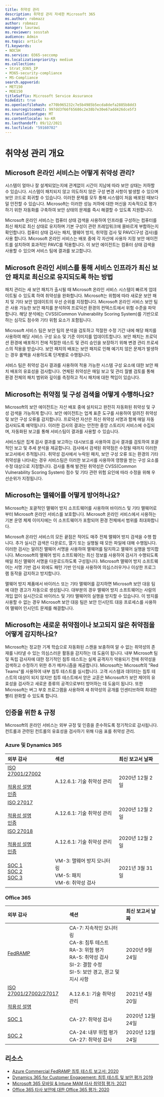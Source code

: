 ```yaml
---
title: 취약성 관리
description: 취약성 관리 자세한 Microsoft 365
ms.author: robmazz
author: robmazz
manager: laurawi
ms.reviewer: sosstah
audience: Admin
ms.topic: article
f1.keywords:
- NOCSH
ms.service: O365-seccomp
ms.localizationpriority: medium
ms.collection:
- Strat_O365_IP
- M365-security-compliance
- MS-Compliance
search.appverid:
- MET150
- MOE150
titleSuffix: Microsoft Service Assurance
hideEdit: true
ms.openlocfilehash: e770b965232c7e5b4985b5ecda8defa2885b8dd3
ms.sourcegitcommit: 997dd3f66f65686c2e38b7e30e67add426dce5f3
ms.translationtype: MT
ms.contentlocale: ko-KR
ms.lasthandoff: 09/12/2021
ms.locfileid: "59160702"
---
```

# <a name="vulnerability-management-overview"></a>취약성 관리 개요

## <a name="how-do-microsoft-online-services-conduct-vulnerability-management"></a>Microsoft 온라인 서비스는 어떻게 취약성 관리?

시스템이 얼마나 잘 설계되었는지에 관계없이 시간이 지남에 따라 보안 상태는 저하할 수 있습니다. 시스템이 패치되지 않고 의도하지 않은 구성 변경 사항이 발생할 수 있으며 보안 코드로 회귀할 수 있습니다. 이러한 문제를 모두 통해 시스템이 처음 배포된 때보다 덜 안전할 수 있습니다. Microsoft는 이러한 성능 저하에 대한 머신을 지속적으로 평가하기 위한 자동화를 구축하여 보안 상태의 문제를 즉시 해결할 수 있도록 지원합니다.

Microsoft 온라인 서비스는 컴퓨터 상태 검색을 사용하여 인프라를 구성하는 컴퓨터를 최신 패치로 최신 상태로 유지하며 기본 구성이 관련 프레임워크에 올바르게 부합하는지 확인합니다. 컴퓨터 상태 검사는 패치, 맬웨어 방지, 취약점 검사 및 PAVC(구성 검사)를 사용 합니다. Microsoft 온라인 서비스는 배포 중에 각 자산에 사용자 지정 보안 에이전트를 설치하여 효과적인 PAVC를 적용합니다. 이 보안 에이전트는 컴퓨터 상태 검색을 사용할 수 있으며 서비스 팀에 결과를 보고합니다.

## <a name="how-do-microsoft-online-services-ensure-service-infrastructure-is-up-to-date-with-the-latest-security-patches"></a>Microsoft 온라인 서비스를 통해 서비스 인프라가 최신 보안 패치로 최신으로 유지되도록 하는 방법

패치 관리는 새 보안 패치가 출시될 때 Microsoft 온라인 서비스 시스템이 빠르게 업데이트될 수 있도록 하여 취약성을 완화합니다. Microsoft는 위험에 따라 새로운 보안 패치 및 기타 보안 업데이트의 우선 순위를 지정합니다. Microsoft 온라인 서비스 보안 팀은 사용 가능한 보안 패치를 분석하여 프로덕션 환경의 컨텍스트에서 위험 수준을 파악합니다. 해당 분석에는 CVSS(Common Vulnerability Scoring System)를 기반으로 하는 심각도 점수와 기타 위험 요소가 포함됩니다.

Microsoft 서비스 팀은 보안 팀의 분석을 검토하고 적절한 수정 기간 내에 해당 패치를 사용하여 해당 서비스 구성 요소 및 기준 이미지를 업데이트합니다. 보안 패치는 프로덕션 환경에 배포하기 전에 적절한 테스트 및 관리 승인을 보장하기 위해 변경 관리 프로세스의 적용을 받습니다. 보안 패치의 배포는 보안 패치로 인해 예기치 않은 문제가 발생하는 경우 롤백을 사용하도록 단계별로 수행됩니다.

서비스 팀은 취약성 검사 결과를 사용하여 적용 가능한 시스템 구성 요소에 대한 보안 패치 배포의 유효성을 검사합니다. 연체된 취약성은 매일 보고 및 관리 월별 검토를 통해 환경 전체의 패치 범위와 깊이를 측정하고 적시 패치에 대한 책임이 있습니다.

## <a name="how-does-microsoft-conduct-vulnerability-and-configuration-scanning"></a>Microsoft는 취약점 및 구성 검색을 어떻게 수행하나요?

Microsoft의 보안 에이전트는 자산 배포 중에 설치되고 완전히 자동화된 취약성 및 구성 검색을 가능하게 합니다. 보안 에이전트는 업계 표준 도구를 사용하여 알려진 취약성 및 보안 구성 오류를 감지합니다. 프로덕션 자산은 최신 취약성 서명과 함께 매일 자동 검사되도록 예약됩니다. 이러한 검사의 결과는 안전한 중앙 스토리지 서비스에 수집되며, 자동화된 보고를 통해 서비스팀이 결과를 사용할 수 있습니다.

서비스팀은 집계 검사 결과를 보고하는 대시보드를 사용하여 검사 결과를 검토하여 포괄적인 보고 및 추세 분석을 제공합니다. 검사에서 검색된 취약점은 수정될 때까지 이러한 보고서에서 추적됩니다. 취약성 검사에서 누락된 패치, 보안 구성 오류 또는 환경의 기타 취약성을 나타내는 경우 서비스팀은 이러한 보고서를 사용하여 영향을 받는 구성 요소를 수정 대상으로 지정합니다. 검사를 통해 발견된 취약성은 CVSS(Common Vulnerability Scoring System) 점수 및 기타 관련 위험 요인에 따라 수정을 위해 우선순위가 지정됩니다.

## <a name="how-does-microsoft-defend-against-malware"></a>Microsoft는 맬웨어를 어떻게 방어하나요?

Microsoft는 포괄적인 맬웨어 방지 소프트웨어를 사용하여 바이러스 및 기타 맬웨어로부터 Microsoft 온라인 서비스를 보호합니다. Microsoft 온라인 서비스에서 사용하는 기본 운영 체제 이미지에는 이 소프트웨어가 포함되어 환경 전체에서 범위를 최대화합니다.

Microsoft 온라인 서비스의 모든 끝점은 적어도 매주 전체 맬웨어 방지 검색을 수행 합니다. 추가 실시간 검색은 다운로드, 열기 또는 실행될 때 모든 파일에 대해 수행됩니다. 이러한 검사는 알려진 맬웨어 서명을 사용하여 맬웨어를 탐지하고 맬웨어 실행을 방지합니다. Microsoft의 맬웨어 방지 소프트웨어는 최신 정보를 사용하여 검사가 수행되도록 매일 최신 맬웨어 서명을 다운로드하도록 구성됩니다. Microsoft 맬웨어 방지 소프트웨어는 서명 기반 검사 외에도 패턴 기반 인식을 사용하여 의심스러우거나 이상한 프로그램 동작을 감지하고 방지합니다.

맬웨어 방지 제품에서 바이러스 또는 기타 맬웨어를 감지하면 Microsoft 보안 대응 팀에 대한 경고가 자동으로 생성됩니다. 대부분의 경우 맬웨어 방지 소프트웨어는 사람의 개입 없이 실시간으로 바이러스 및 기타 맬웨어의 실행을 방지할 수 있습니다. 이 방지를 사용할 수 없는 경우 Microsoft 보안 대응 팀은 보안 인시던트 대응 프로세스를 사용하여 맬웨어 인시던트 문제를 해결합니다.

## <a name="how-does-microsoft-detect-new-or-unreported-vulnerabilities"></a>Microsoft는 새로운 취약점이나 보고되지 않은 취약점을 어떻게 감지하나요?

Microsoft는 정교한 기계 학습으로 자동화된 스캔을 보충하여 알 수 없는 취약성의 존재를 나타낼 수 있는 의심스러운 활동을 감지하는 데 도움이 됩니다. 내부 Microsoft 팀 및 독립 감사자에 대한 정기적인 침투 테스트는 실제 공격자가 악용되기 전에 취약성을 검색하고 수정하기 위한 추가 메커니즘을 제공합니다. Microsoft는 Microsoft의 "Red Teams"를 사용하여 내부 침투 테스트를 실시합니다. 고객 시스템과 데이터는 침투 테스트의 대상이 되지 않지만 침투 테스트에서 얻은 교훈은 Microsoft가 보안 제어의 유효성을 검사하고 새로운 종류의 공격으로부터 방어하는 데 도움이 됩니다. 또한 Microsoft는 버그 부호 프로그램을 사용하여 새 취약성의 공개를 인센티브하여 최대한 빨리 완화할 수 있도록 합니다.

## <a name="related-external-regulations--certifications"></a>인증을 위한 & 규정

Microsoft의 온라인 서비스는 외부 규정 및 인증을 준수하도록 정기적으로 감사됩니다. 컨트롤과 관련된 컨트롤의 유효성을 검사하기 위해 다음 표를 취약성 관리.

### <a name="azure-and-dynamics-365"></a>Azure 및 Dynamics 365

| **외부 감사** | **섹션** | **최신 보고서 날짜** |
|:--------|:-------|:---------|
| [ISO 27001/27002](https://servicetrust.microsoft.com/ViewPage/MSComplianceGuideV3?command=Download&downloadType=Document&downloadId=e9116047-f327-430c-a83f-166b7e561ad6&tab=7027ead0-3d6b-11e9-b9e1-290b1eb4cdeb&docTab=7027ead0-3d6b-11e9-b9e1-290b1eb4cdeb_ISO_Reports) <br> <br> [적용성 설명](https://servicetrust.microsoft.com/ViewPage/MSComplianceGuideV3?command=Download&downloadType=Document&downloadId=00af6c3e-7f3e-4e0d-8b0e-79f45ef2cef1&tab=7027ead0-3d6b-11e9-b9e1-290b1eb4cdeb&docTab=7027ead0-3d6b-11e9-b9e1-290b1eb4cdeb_ISO_Reports) <br> [인증](https://servicetrust.microsoft.com/ViewPage/MSComplianceGuideV3?command=Download&downloadType=Document&downloadId=d7af5304-3a31-40e6-9abb-e26352305d41&tab=7027ead0-3d6b-11e9-b9e1-290b1eb4cdeb&docTab=7027ead0-3d6b-11e9-b9e1-290b1eb4cdeb_ISO_Reports) | A.12.6.1: 기술 취약성 관리 | 2020년 12월 2일 |
| [ISO 27017](https://servicetrust.microsoft.com/ViewPage/MSComplianceGuideV3?command=Download&downloadType=Document&downloadId=e9116047-f327-430c-a83f-166b7e561ad6&tab=7027ead0-3d6b-11e9-b9e1-290b1eb4cdeb&docTab=7027ead0-3d6b-11e9-b9e1-290b1eb4cdeb_ISO_Reports) <br><br> [적용성 설명](https://servicetrust.microsoft.com/ViewPage/MSComplianceGuideV3?command=Download&downloadType=Document&downloadId=a3bca0ac-867d-4204-b66b-13665f5f1e8d&tab=7027ead0-3d6b-11e9-b9e1-290b1eb4cdeb&docTab=7027ead0-3d6b-11e9-b9e1-290b1eb4cdeb_ISO_Reports) <br> [인증](https://servicetrust.microsoft.com/ViewPage/MSComplianceGuideV3?command=Download&downloadType=Document&downloadId=25718a8a-f34d-41e1-a95a-c49246508787&tab=7027ead0-3d6b-11e9-b9e1-290b1eb4cdeb&docTab=7027ead0-3d6b-11e9-b9e1-290b1eb4cdeb_ISO_Reports) | A.12.6.1: 기술 취약성 관리 | 2020년 12월 2일 |
| [ISO 27018](https://servicetrust.microsoft.com/ViewPage/MSComplianceGuideV3?command=Download&downloadType=Document&downloadId=e9116047-f327-430c-a83f-166b7e561ad6&tab=7027ead0-3d6b-11e9-b9e1-290b1eb4cdeb&docTab=7027ead0-3d6b-11e9-b9e1-290b1eb4cdeb_ISO_Reports) <br><br> [적용성 설명](https://servicetrust.microsoft.com/ViewPage/MSComplianceGuideV3?command=Download&downloadType=Document&downloadId=00af6c3e-7f3e-4e0d-8b0e-79f45ef2cef1&tab=7027ead0-3d6b-11e9-b9e1-290b1eb4cdeb&docTab=7027ead0-3d6b-11e9-b9e1-290b1eb4cdeb_ISO_Reports) <br> [인증](https://servicetrust.microsoft.com/ViewPage/MSComplianceGuideV3?command=Download&downloadType=Document&downloadId=56904fc3-0942-4ff5-9eef-7cabc751a25c&tab=7027ead0-3d6b-11e9-b9e1-290b1eb4cdeb&docTab=7027ead0-3d6b-11e9-b9e1-290b1eb4cdeb_ISO_Reports) | A.12.6.1: 기술 취약성 관리 | 2020년 12월 2일 |
| [SOC 1](https://servicetrust.microsoft.com/ViewPage/MSComplianceGuideV3?command=Download&downloadType=Document&downloadId=b8721ebd-af20-42fe-b22f-8332b0a19517&tab=7027ead0-3d6b-11e9-b9e1-290b1eb4cdeb&docTab=7027ead0-3d6b-11e9-b9e1-290b1eb4cdeb_SOC_%2F_SSAE_16_Reports) <br> [SOC 2](https://servicetrust.microsoft.com/ViewPage/MSComplianceGuideV3?command=Download&downloadType=Document&downloadId=234a0f57-83c1-4afc-a586-a0e7a59592f7&tab=7027ead0-3d6b-11e9-b9e1-290b1eb4cdeb&docTab=7027ead0-3d6b-11e9-b9e1-290b1eb4cdeb_SOC_%2F_SSAE_16_Reports) <br> [SOC 3](https://servicetrust.microsoft.com/ViewPage/MSComplianceGuideV3?command=Download&downloadType=Document&downloadId=75c8cbf6-e456-473c-a05e-34fea888ec2a&tab=7027ead0-3d6b-11e9-b9e1-290b1eb4cdeb&docTab=7027ead0-3d6b-11e9-b9e1-290b1eb4cdeb_SOC_%2F_SSAE_16_Reports)  | VM-3: 맬웨어 방지 모니터링 <br> VM-5: 패치 <br> VM-6: 취약성 검사 | 2021년 3월 31일 |

### <a name="office-365"></a>Office 365

| **외부 감사** | **섹션** | **최신 보고서 날짜** |
|:--------|:-------|:---------|
| [FedRAMP](https://compliance.microsoft.com/compliancemanager) | CA-7: 지속적인 모니터링 <br> CA-8: 침투 테스트 <br> RA-3: 위험 평가 <br> RA-5: 취약성 검사 <br> SI-2: 결함 수정 <br> SI-5: 보안 경고, 권고 및 지시 사항 | 2020년 9월 24일 |
| [ISO 27001/27002/27017](https://servicetrust.microsoft.com/ViewPage/MSComplianceGuideV3?command=Download&downloadType=Document&downloadId=8d625374-4f2d-49f8-9d37-a4281ba98222&tab=7027ead0-3d6b-11e9-b9e1-290b1eb4cdeb&docTab=7027ead0-3d6b-11e9-b9e1-290b1eb4cdeb_ISO_Reports) <br> <br> [적용성 설명](https://servicetrust.microsoft.com/ViewPage/MSComplianceGuideV3?command=Download&downloadType=Document&downloadId=c0df4ce8-c77e-4183-84eb-c8688470d8b1&tab=7027ead0-3d6b-11e9-b9e1-290b1eb4cdeb&docTab=7027ead0-3d6b-11e9-b9e1-290b1eb4cdeb_ISO_Reports) | A.12.6.1: 기술 취약성 관리 | 2021년 4월 20일 |
| [SOC 1](https://servicetrust.microsoft.com/ViewPage/MSComplianceGuideV3?command=Download&downloadType=Document&downloadId=90df3f9c-3aaf-4dbf-99d0-ca9f2991721b&tab=7027ead0-3d6b-11e9-b9e1-290b1eb4cdeb&docTab=7027ead0-3d6b-11e9-b9e1-290b1eb4cdeb_SOC_%2F_SSAE_16_Reports) | CA-27: 취약성 검사 | 2020년 12월 24일 |
| [SOC 2](https://servicetrust.microsoft.com/ViewPage/MSComplianceGuideV3?command=Download&downloadType=Document&downloadId=a73c1738-7892-42b7-acd3-87b6371c53f6&tab=7027ead0-3d6b-11e9-b9e1-290b1eb4cdeb&docTab=7027ead0-3d6b-11e9-b9e1-290b1eb4cdeb_SOC_%2F_SSAE_16_Reports) | CA-24: 내부 위험 평가 <br> CA-27: 취약성 검사 | 2020년 12월 24일 |

## <a name="resources"></a>리소스

- [Azure Commercial FedRAMP 침투 테스트 보고서: 2020](https://servicetrust.microsoft.com/ViewPage/TrustDocuments?command=Download&downloadType=Document&downloadId=66f6845d-e84f-46f8-b2e6-56b143934887&docTab=6d000410-c9e9-11e7-9a91-892aae8839ad_Pen_Test_and_Security_Assessments)
- [Dynamics 365 for Customer Engagement: 침투 테스트 및 보안 평가 2019](https://servicetrust.microsoft.com/ViewPage/TrustDocuments?command=Download&downloadType=Document&downloadId=5bb09fcc-5d20-4fad-a747-af362819e1c0&docTab=6d000410-c9e9-11e7-9a91-892aae8839ad_Pen_Test_and_Security_Assessments)
- [Microsoft 365 모바일 & Intune MAM 타사 취약점 평가: 2021](https://servicetrust.microsoft.com/ViewPage/TrustDocuments?command=Download&downloadType=Document&downloadId=c1d6c9c5-deb9-4636-be91-143a3f94aca1&docTab=6d000410-c9e9-11e7-9a91-892aae8839ad_Pen_Test_and_Security_Assessments)
- [Office 365 타사 보안에 대한 Office 365 평가: 2020](https://servicetrust.microsoft.com/ViewPage/TrustDocumentsV3?command=Download&downloadType=Document&downloadId=1b28d36f-a009-424d-9a31-c18330d135a0&tab=7f51cb60-3d6c-11e9-b2af-7bb9f5d2d913&docTab=7f51cb60-3d6c-11e9-b2af-7bb9f5d2d913_Pen_Test_and_Security_Assessments)
